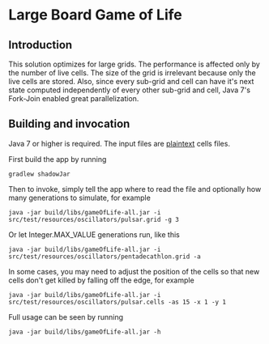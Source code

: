 # Large Board Game of Life

## Introduction

This solution optimizes for large grids.  The performance is affected only by the number of live cells.
The size of the grid is irrelevant because only the live cells are stored.
Also, since every sub-grid and cell can have it's next state computed independently of every other sub-grid and cell, Java 7's Fork-Join enabled great parallelization.

## Building and invocation

Java 7 or higher is required.  The input files are [plaintext](http://www.conwaylife.com/wiki/Plaintext) cells files.

First build the app by running

    gradlew shadowJar

Then to invoke, simply tell the app where to read the file and optionally how many generations to simulate, for example

    java -jar build/libs/gameOfLife-all.jar -i src/test/resources/oscillators/pulsar.grid -g 3

Or let Integer.MAX_VALUE generations run, like this

    java -jar build/libs/gameOfLife-all.jar -i src/test/resources/oscillators/pentadecathlon.grid -a

In some cases, you may need to adjust the position of the cells so that new cells don't get killed by falling off the edge, for example

    java -jar build/libs/gameOfLife-all.jar -i src/test/resources/oscillators/pulsar.cells -as 15 -x 1 -y 1

Full usage can be seen by running

    java -jar build/libs/gameOfLife-all.jar -h
